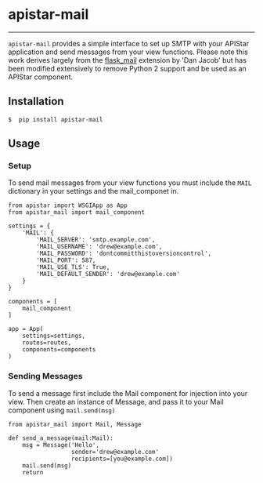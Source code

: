 # apistar-mail
---

 `apistar-mail` provides a simple interface to set up SMTP with your APIStar application and send messages from your view functions. Please note this work derives largely from the [flask_mail](https://github.com/mattupstate/flask-mail) extension by 'Dan Jacob' but has been modified extensively to remove Python 2 support and be used as an APIStar component.


## Installation

`$  pip install apistar-mail`

## Usage

### Setup

To send mail messages from your view functions you must include the `MAIL` dictionary in your settings and the mail_componet in.

```
from apistar import WSGIApp as App
from apistar_mail import mail_component

settings = {
    'MAIL': {
        'MAIL_SERVER': 'smtp.example.com',
        'MAIL_USERNAME': 'drew@example.com',
        'MAIL_PASSWORD': 'dontcommitthistoversioncontrol',
        'MAIL_PORT': 587,
        'MAIL_USE_TLS': True,
        'MAIL_DEFAULT_SENDER': 'drew@example.com'
    }
}

components = [
    mail_component
]

app = App(
    settings=settings,
    routes=routes,
    components=components
)

```

### Sending Messages

To send a message first include the Mail component for injection into your view. Then create an instance of Message, and pass it to your Mail component using `mail.send(msg)`

```
from apistar_mail import Mail, Message

def send_a_message(mail:Mail):
    msg = Message('Hello',
                  sender='drew@example.com'
                  recipients=[you@example.com])
    mail.send(msg)
    return
```



